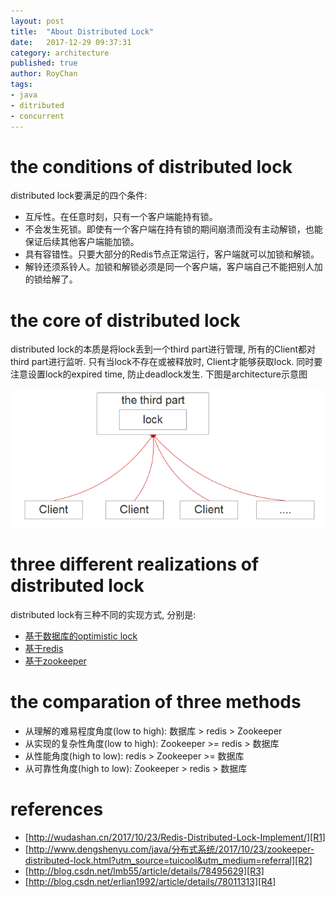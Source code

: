 ```yaml
---
layout: post
title:  "About Distributed Lock"
date:   2017-12-29 09:37:31
category: architecture
published: true
author: RoyChan
tags:
- java
- ditributed
- concurrent
---
```


# the conditions of distributed lock
distributed lock要满足的四个条件: 
* 互斥性。在任意时刻，只有一个客户端能持有锁。
* 不会发生死锁。即使有一个客户端在持有锁的期间崩溃而没有主动解锁，也能保证后续其他客户端能加锁。
* 具有容错性。只要大部分的Redis节点正常运行，客户端就可以加锁和解锁。
* 解铃还须系铃人。加锁和解锁必须是同一个客户端，客户端自己不能把别人加的锁给解了。

# the core of distributed lock
distributed lock的本质是将lock丢到一个third part进行管理, 所有的Client都对third part进行监听. 只有当lock不存在或被释放时, Client才能够获取lock. 同时要注意设置lock的expired time, 防止deadlock发生. 下图是architecture示意图

![architecture](https://raw.githubusercontent.com/RoyWorld/RoyWorld.github.io/master/images/20171229/20171229_architecture.png)

# three different realizations of distributed lock
distributed lock有三种不同的实现方式, 分别是:
* [基于数据库的optimistic lock][R3]
* [基于redis][R1]
* [基于zookeeper][R2]

# the comparation of three methods
* 从理解的难易程度角度(low to high): 数据库 > redis > Zookeeper
* 从实现的复杂性角度(low to high): Zookeeper >= redis > 数据库
* 从性能角度(high to low): redis > Zookeeper >= 数据库
* 从可靠性角度(high to low): Zookeeper > redis > 数据库

# references
- [http://wudashan.cn/2017/10/23/Redis-Distributed-Lock-Implement/][R1]
- [http://www.dengshenyu.com/java/分布式系统/2017/10/23/zookeeper-distributed-lock.html?utm_source=tuicool&utm_medium=referral][R2]
- [http://blog.csdn.net/lmb55/article/details/78495629][R3]
- [http://blog.csdn.net/erlian1992/article/details/78011313][R4]

[R1]: http://wudashan.cn/2017/10/23/Redis-Distributed-Lock-Implement/
[R2]: http://www.dengshenyu.com/java/%E5%88%86%E5%B8%83%E5%BC%8F%E7%B3%BB%E7%BB%9F/2017/10/23/zookeeper-distributed-lock.html?utm_source=tuicool&utm_medium=referral
[R3]: http://blog.csdn.net/lmb55/article/details/78495629
[R4]: http://blog.csdn.net/erlian1992/article/details/78011313